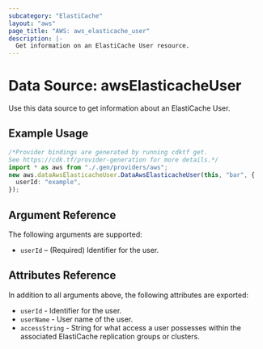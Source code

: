 ```yaml
---
subcategory: "ElastiCache"
layout: "aws"
page_title: "AWS: aws_elasticache_user"
description: |-
  Get information on an ElastiCache User resource.
---
```


# Data Source: awsElasticacheUser

Use this data source to get information about an ElastiCache User.

## Example Usage

```typescript
/*Provider bindings are generated by running cdktf get.
See https://cdk.tf/provider-generation for more details.*/
import * as aws from "./.gen/providers/aws";
new aws.dataAwsElasticacheUser.DataAwsElasticacheUser(this, "bar", {
  userId: "example",
});

```

## Argument Reference

The following arguments are supported:

* `userId` – (Required) Identifier for the user.

## Attributes Reference

In addition to all arguments above, the following attributes are exported:

* `userId` - Identifier for the user.
* `userName` - User name of the user.
* `accessString` - String for what access a user possesses within the associated ElastiCache replication groups or clusters.
